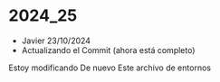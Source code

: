 # 2024_25
+ Javier 23/10/2024
+ Actualizando el Commit (ahora está completo)

Estoy modificando
De nuevo
Este archivo de entornos
